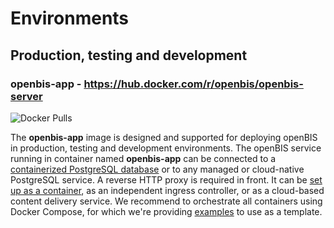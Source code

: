 # Environments

## Production, testing and development

### openbis-app - https://hub.docker.com/r/openbis/openbis-server

![Docker Pulls](https://img.shields.io/docker/pulls/openbis/openbis-server)  

The **openbis-app** image is designed and supported for deploying openBIS in production, testing and development environments. 
The openBIS service running in container named **openbis-app** can be connected to a [containerized PostgreSQL database](usage.md) or to any managed or cloud-native PostgreSQL service. 
A reverse HTTP proxy is required in front. It can be [set up as a container](usage.md), as an independent ingress controller, or as a cloud-based content delivery service. 
We recommend to orchestrate all containers using Docker Compose, for which we're providing [examples](https://sissource.ethz.ch/sispub/openbis-continuous-integration/-/tree/master/hub/openbis-app/compose) to use as a template. 
